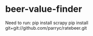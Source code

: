 # beer-value-finder

Need to run:
pip install scrapy
pip install git+git://github.com/parryc/ratebeer.git
